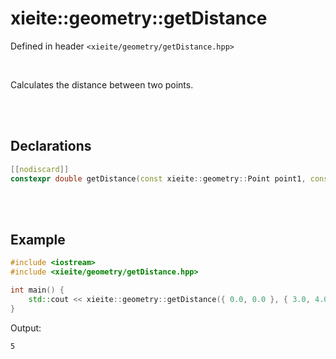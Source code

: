 # xieite::geometry::getDistance
Defined in header `<xieite/geometry/getDistance.hpp>`

<br/>

Calculates the distance between two points.

<br/><br/>

## Declarations
```cpp
[[nodiscard]]
constexpr double getDistance(const xieite::geometry::Point point1, const xieite::geometry::Point point2) noexcept;
```

<br/><br/>

## Example
```cpp
#include <iostream>
#include <xieite/geometry/getDistance.hpp>

int main() {
	std::cout << xieite::geometry::getDistance({ 0.0, 0.0 }, { 3.0, 4.0 }) << '\n';
}
```
Output:
```
5
```
